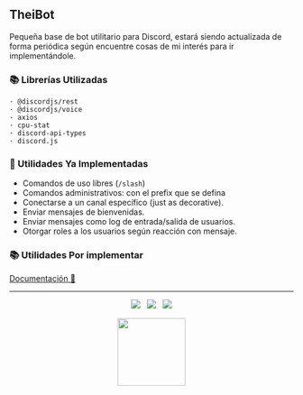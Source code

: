 ## TheiBot

Pequeña base de bot utilitario para Discord, estará siendo actualizada de forma periódica según encuentre cosas de mi interés para ir implementándole.


### 📚 Librerías Utilizadas
```
· @discordjs/rest
· @discordjs/voice
· axios
· cpu-stat
· discord-api-types
· discord.js
```

### 🧰 Utilidades Ya Implementadas
- Comandos de uso libres (`/slash`)
- Comandos administrativos: con el prefix que se defina
- Conectarse a un canal específico (just as decorative).
- Enviar mensajes de bienvenidas.
- Enviar mensajes como log de entrada/salida de usuarios.
- Otorgar roles a los usuarios según reacción con mensaje.

### 📚 Utilidades Por implementar
[Documentación 🦄](https://github.com/imkuroneko/TheiBot/wiki)

-----

<p align="center">
  <img src="https://img.shields.io/github/repo-size/imkuroneko/TheiBot?style=flat"/> &nbsp;
  <img src="https://img.shields.io/github/languages/top/imkuroneko/TheiBot?style=flat"/> &nbsp;
  <img src="https://img.shields.io/github/last-commit/imkuroneko/TheiBot?color=pink&style=flat"/>
</p>

<p align="center">
  <a href="https://kuroneko.im" target="_blank">
    <img src="https://kuroneko.im/web_assets/favicon.png" width="120">
  </a>
</p>
